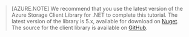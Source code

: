 >[AZURE.NOTE] We recommend that you use the latest version of the Azure Storage Client Library for .NET to complete this tutorial. The latest version of the library is 5.x, available for download on [Nuget](https://www.nuget.org/packages/WindowsAzure.Storage/). The source for the client library is available on [GitHub](https://github.com/Azure/azure-storage-net).